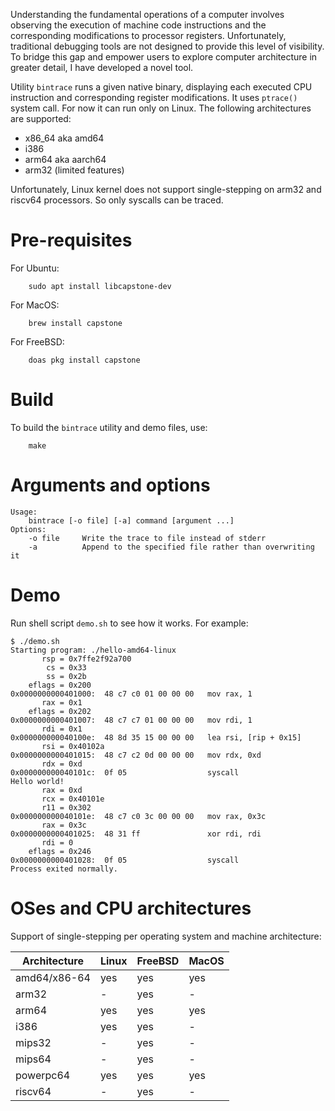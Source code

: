 Understanding the fundamental operations of a computer involves
observing the execution of machine code instructions and the
corresponding modifications to processor registers. Unfortunately,
traditional debugging tools are not designed to provide this level of
visibility. To bridge this gap and empower users to explore computer
architecture in greater detail, I have developed a novel tool.

Utility `bintrace` runs a given native binary, displaying each executed
CPU instruction and corresponding register modifications.
It uses `ptrace()` system call. For now it can run only on Linux.
The following architectures are supported:

 * x86_64 aka amd64
 * i386
 * arm64 aka aarch64
 * arm32 (limited features)

Unfortunately, Linux kernel does not support single-stepping on arm32
and riscv64 processors. So only syscalls can be traced.

# Pre-requisites

For Ubuntu:
```
    sudo apt install libcapstone-dev
```
For MacOS:
```
    brew install capstone
```
For FreeBSD:
```
    doas pkg install capstone
```

# Build

To build the `bintrace` utility and demo files, use:
```
    make
```

# Arguments and options
```
Usage:
    bintrace [-o file] [-a] command [argument ...]
Options:
    -o file     Write the trace to file instead of stderr
    -a          Append to the specified file rather than overwriting it
```

# Demo

Run shell script `demo.sh` to see how it works. For example:
```
$ ./demo.sh
Starting program: ./hello-amd64-linux
       rsp = 0x7ffe2f92a700
        cs = 0x33
        ss = 0x2b
    eflags = 0x200
0x0000000000401000:  48 c7 c0 01 00 00 00   mov rax, 1
       rax = 0x1
    eflags = 0x202
0x0000000000401007:  48 c7 c7 01 00 00 00   mov rdi, 1
       rdi = 0x1
0x000000000040100e:  48 8d 35 15 00 00 00   lea rsi, [rip + 0x15]
       rsi = 0x40102a
0x0000000000401015:  48 c7 c2 0d 00 00 00   mov rdx, 0xd
       rdx = 0xd
0x000000000040101c:  0f 05                  syscall
Hello world!
       rax = 0xd
       rcx = 0x40101e
       r11 = 0x302
0x000000000040101e:  48 c7 c0 3c 00 00 00   mov rax, 0x3c
       rax = 0x3c
0x0000000000401025:  48 31 ff               xor rdi, rdi
       rdi = 0
    eflags = 0x246
0x0000000000401028:  0f 05                  syscall
Process exited normally.
```

# OSes and CPU architectures

Support of single-stepping per operating system and machine architecture:

Architecture | Linux | FreeBSD | MacOS
-------------|-------|---------|------
amd64/x86-64 | yes   | yes     | yes
arm32        | -     | yes     | -
arm64        | yes   | yes     | yes
i386         | yes   | yes     | -
mips32       | -     | yes     | -
mips64       | -     | yes     | -
powerpc64    | yes   | yes     | yes
riscv64      | -     | yes     | -
